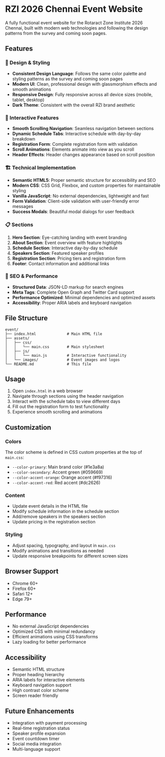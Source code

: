 # RZI 2026 Chennai Event Website

A fully functional event website for the Rotaract Zone Institute 2026 Chennai, built with modern web technologies and following the design patterns from the survey and coming soon pages.

## Features

### 🎨 Design & Styling
- **Consistent Design Language**: Follows the same color palette and styling patterns as the survey and coming soon pages
- **Modern UI**: Clean, professional design with glassmorphism effects and smooth animations
- **Responsive Design**: Fully responsive across all device sizes (mobile, tablet, desktop)
- **Dark Theme**: Consistent with the overall RZI brand aesthetic

### 📱 Interactive Features
- **Smooth Scrolling Navigation**: Seamless navigation between sections
- **Dynamic Schedule Tabs**: Interactive schedule with day-by-day breakdown
- **Registration Form**: Complete registration form with validation
- **Scroll Animations**: Elements animate into view as you scroll
- **Header Effects**: Header changes appearance based on scroll position

### 🏗️ Technical Implementation
- **Semantic HTML5**: Proper semantic structure for accessibility and SEO
- **Modern CSS**: CSS Grid, Flexbox, and custom properties for maintainable styling
- **Vanilla JavaScript**: No external dependencies, lightweight and fast
- **Form Validation**: Client-side validation with user-friendly error messages
- **Success Modals**: Beautiful modal dialogs for user feedback

### 📋 Sections
1. **Hero Section**: Eye-catching landing with event branding
2. **About Section**: Event overview with feature highlights
3. **Schedule Section**: Interactive day-by-day schedule
4. **Speakers Section**: Featured speaker profiles
5. **Registration Section**: Pricing tiers and registration form
6. **Footer**: Contact information and additional links

### 🎯 SEO & Performance
- **Structured Data**: JSON-LD markup for search engines
- **Meta Tags**: Complete Open Graph and Twitter Card support
- **Performance Optimized**: Minimal dependencies and optimized assets
- **Accessibility**: Proper ARIA labels and keyboard navigation

## File Structure

```
event/
├── index.html              # Main HTML file
├── assets/
│   ├── css/
│   │   └── main.css        # Main stylesheet
│   ├── js/
│   │   └── main.js         # Interactive functionality
│   └── images/             # Event images and logos
└── README.md               # This file
```

## Usage

1. Open `index.html` in a web browser
2. Navigate through sections using the header navigation
3. Interact with the schedule tabs to view different days
4. Fill out the registration form to test functionality
5. Experience smooth scrolling and animations

## Customization

### Colors
The color scheme is defined in CSS custom properties at the top of `main.css`:
- `--color-primary`: Main brand color (#1e3a8a)
- `--color-secondary`: Accent green (#059669)
- `--color-accent-orange`: Orange accent (#f97316)
- `--color-accent-red`: Red accent (#dc2626)

### Content
- Update event details in the HTML file
- Modify schedule information in the schedule section
- Add/remove speakers in the speakers section
- Update pricing in the registration section

### Styling
- Adjust spacing, typography, and layout in `main.css`
- Modify animations and transitions as needed
- Update responsive breakpoints for different screen sizes

## Browser Support

- Chrome 60+
- Firefox 60+
- Safari 12+
- Edge 79+

## Performance

- No external JavaScript dependencies
- Optimized CSS with minimal redundancy
- Efficient animations using CSS transforms
- Lazy loading for better performance

## Accessibility

- Semantic HTML structure
- Proper heading hierarchy
- ARIA labels for interactive elements
- Keyboard navigation support
- High contrast color scheme
- Screen reader friendly

## Future Enhancements

- Integration with payment processing
- Real-time registration status
- Speaker profile expansion
- Event countdown timer
- Social media integration
- Multi-language support
